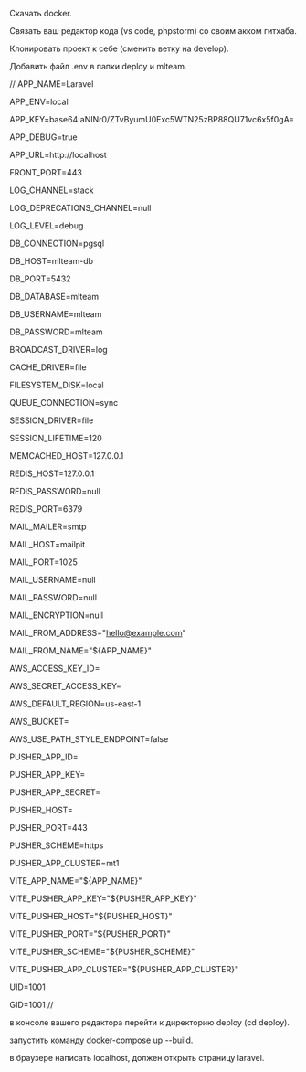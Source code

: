 Скачать docker. 

Связать ваш редактор кода (vs code, phpstorm) со своим акком гитхаба. 

Клонировать проект к себе (сменить ветку на develop). 

Добавить файл .env в папки deploy и mlteam. 

// APP_NAME=Laravel

APP_ENV=local

APP_KEY=base64:aNINr0/ZTvByumU0Exc5WTN25zBP88QU71vc6x5f0gA=

APP_DEBUG=true

APP_URL=http://localhost

FRONT_PORT=443

LOG_CHANNEL=stack

LOG_DEPRECATIONS_CHANNEL=null

LOG_LEVEL=debug

DB_CONNECTION=pgsql

DB_HOST=mlteam-db

DB_PORT=5432

DB_DATABASE=mlteam

DB_USERNAME=mlteam

DB_PASSWORD=mlteam

BROADCAST_DRIVER=log

CACHE_DRIVER=file

FILESYSTEM_DISK=local

QUEUE_CONNECTION=sync

SESSION_DRIVER=file

SESSION_LIFETIME=120

MEMCACHED_HOST=127.0.0.1

REDIS_HOST=127.0.0.1

REDIS_PASSWORD=null

REDIS_PORT=6379

MAIL_MAILER=smtp

MAIL_HOST=mailpit

MAIL_PORT=1025

MAIL_USERNAME=null

MAIL_PASSWORD=null

MAIL_ENCRYPTION=null

MAIL_FROM_ADDRESS="hello@example.com"

MAIL_FROM_NAME="${APP_NAME}"

AWS_ACCESS_KEY_ID=

AWS_SECRET_ACCESS_KEY=

AWS_DEFAULT_REGION=us-east-1

AWS_BUCKET=

AWS_USE_PATH_STYLE_ENDPOINT=false

PUSHER_APP_ID=

PUSHER_APP_KEY=

PUSHER_APP_SECRET=

PUSHER_HOST=

PUSHER_PORT=443

PUSHER_SCHEME=https

PUSHER_APP_CLUSTER=mt1

VITE_APP_NAME="${APP_NAME}"

VITE_PUSHER_APP_KEY="${PUSHER_APP_KEY}"

VITE_PUSHER_HOST="${PUSHER_HOST}"

VITE_PUSHER_PORT="${PUSHER_PORT}"

VITE_PUSHER_SCHEME="${PUSHER_SCHEME}"

VITE_PUSHER_APP_CLUSTER="${PUSHER_APP_CLUSTER}"

UID=1001

GID=1001 // 

в консоле вашего редактора перейти к директорию deploy (cd deploy). 

запустить команду docker-compose up --build. 

в браузере написать localhost, должен открыть страницу laravel.
